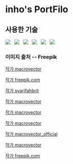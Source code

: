 
# inho's PortFilo #

## 사용한 기술 ##
<img src="https://img.shields.io/badge/React-61DAFB?style=flat-square&logo=React&logoColor=white"/></a>&nbsp;&nbsp;
<img src="https://img.shields.io/badge/Yarn-2C8EBB?style=flat-square&logo=Yarn&logoColor=white"/></a>&nbsp;&nbsp; 
<img src="https://img.shields.io/badge/Next.js-000000?style=flat-square&logo=Next.js&logoColor=white"/></a>&nbsp;&nbsp;
<img src="https://img.shields.io/badge/TypeScript-3178C6?style=flat-square&logo=TypeScript&logoColor=white"/></a>&nbsp;&nbsp;
<img src="https://img.shields.io/badge/Chakra UI-319795?style=flat-square&logo=Chakra UI&logoColor=white"/></a>&nbsp;&nbsp;
<img src="https://img.shields.io/badge/Tailwind CSS-06B6D4?style=flat-square&logo=Tailwind CSS&logoColor=white"/></a>&nbsp;&nbsp;


### 이미지 출처 -- Freepik ###


<a href="https://kr.freepik.com/free-vector/semicondoctor-production-composition-with-technology-and-laboratory-symbols-isometric_6847298.htm#query=%EB%B0%98%EB%8F%84%EC%B2%B4&position=0&from_view=search&track=sph">작가 macrovector</a>  


<a href="https://www.freepik.com/free-vector/hand-sanitizer-illustration-flat-design_7372702.htm#page=3&query=hand%20sanitizer&position=18&from_view=search&track=ais">작가 freepik.com</a>


<a href="https://kr.freepik.com/free-vector/doctor-check-vaccine-dose-for-covid-corona-virus-pandemic_17821366.htm#page=2&query=%ED%95%84%EB%9F%AC&position=8&from_view=search&track=sph">작가 syarifahbrit</a>


<a href="https://kr.freepik.com/free-vector/isometric-electrician-people-composition-with-linesmen-doing-various-works-vector-illustration_6931733.htm#query=%EC%A0%84%EA%B8%B0&from_query=wjsrl&position=18&from_view=search&track=sph">작가 macrovector</a>


<a href="https://kr.freepik.com/free-vector/laundry-washing-isometric-composition-with-small-human-characters-illustration_13693594.htm#page=2&query=%EB%B9%A8%EB%9E%98&position=3&from_view=search&track=sph">작가 macrovector</a>


<a href="https://kr.freepik.com/free-vector/auto-spare-parts-isometric-flowchart_14744145.htm#query=%EC%9E%90%EB%8F%99%EC%B0%A8%EB%B6%80%E3%85%A0%E3%85%9C%E3%85%81&position=0&from_view=search&track=ais">작가 macrovector</a>


<a href="https://kr.freepik.com/free-vector/mobile-devices-composition_15626947.htm#page=9&query=%EC%9D%98%EB%A3%8C&position=40&from_view=search&track=sph">작가 macrovector_official</a>


<a href="https://kr.freepik.com/free-vector/industrial-machinery-concept-icons-set-with-milling-machine-symbols-isometric-isolated_6839981.htm#page=3&query=%EB%B2%A0%EC%96%B4%EB%A7%81%20%EA%B3%B5%EC%9E%A5&position=0&from_view=search&track=ais">작가 macrovector</a>

<a href="https://kr.freepik.com/free-vector/modern-productivity-concept-with-isometric-view_3271435.htm#page=2&query=%ED%94%84%EB%A1%9C%EC%A0%9D%ED%8A%B8%20%EC%86%8C%EC%8A%A4%20%EA%B0%9C%EC%A1%B0&position=16&from_view=search&track=ais">작가 freepik.com</a>
